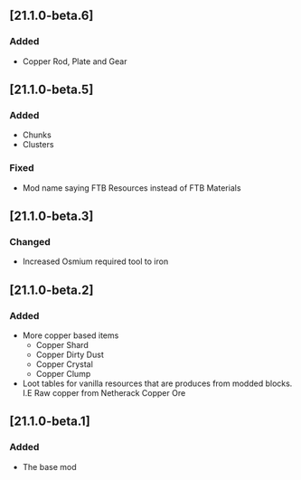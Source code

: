 ## [21.1.0-beta.6]

### Added

- Copper Rod, Plate and Gear

## [21.1.0-beta.5]

### Added

- Chunks
- Clusters

### Fixed

- Mod name saying FTB Resources instead of FTB Materials

## [21.1.0-beta.3]

### Changed

- Increased Osmium required tool to iron

## [21.1.0-beta.2]

### Added

- More copper based items
  - Copper Shard
  - Copper Dirty Dust
  - Copper Crystal
  - Copper Clump
- Loot tables for vanilla resources that are produces from modded blocks. I.E Raw copper from Netherack Copper Ore

## [21.1.0-beta.1]

### Added

- The base mod
